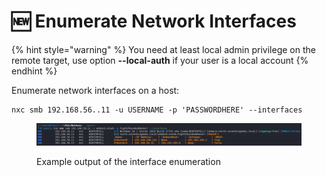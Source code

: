 # 🆕 Enumerate Network Interfaces

{% hint style="warning" %}
You need at least local admin privilege on the remote target, use option **--local-auth** if your user is a local account
{% endhint %}

Enumerate network interfaces on a host:

```
nxc smb 192.168.56..11 -u USERNAME -p 'PASSWORDHERE' --interfaces
```

<figure><img src="../../.gitbook/assets/image (7).png" alt=""><figcaption><p>Example output of the interface enumeration</p></figcaption></figure>
